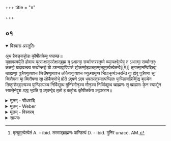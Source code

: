 +++
title = "४"

+++


## ०१


<details open><summary>विश्वास-प्रस्तुतिः</summary>

अ᳘थ हैनङ्कहो᳘डः कौ᳘षीतकेयः᳘ पप्प्रच्छ॥  
या᳘ज्ञवल्क्ये᳘ति होवाच य᳘त्साक्षाद᳘परोक्षाद्ब्र᳘ह्म य᳘ ऽआत्मा᳘ सर्व्वान्तरस्त᳘म्मे व्व्या᳘चक्ष्वे᳘त्येष᳘ त ऽआत्मा᳘ सर्व्वान्तरः᳘ कतमो᳘ याज्ञवल्क्य सर्व्वान्तरो᳘ यो ऽशनाया᳘पिपासे शो᳘कम्मो᳘हञ्जरा᳘म्मृत्युम᳘त्येत्येतम्वै[[!!]] त᳘मात्मा᳘नम्विदित्वा᳘ ब्ब्राह्मणाः᳘ पुत्रैषणा᳘याश्च व्वित्तैषणा᳘याश्च लोकैषणा᳘याश्च व्व्युत्थाया᳘थ भिक्षाच᳘र्य्यञ्चरन्ति या᳘ ह्येव᳘ पुत्रैषणा सा᳘ व्वित्तैषणा या᳘ व्वित्तैषणा सा᳘ लोकैष᳘णोभे᳘ ह्येते ऽए᳘षणे ऽएव भ᳘वतस्त᳘स्मात्पण्डितः पा᳘ण्डित्यन्निर्व्वि᳘द्य बा᳘ल्येन तिष्ठा᳘सेद्बा᳘ल्यञ्च पा᳘ण्डित्यञ्च निर्विद्या᳘थ मुनिरमौन᳘ञ्च मौन᳘ञ्च निर्व्विद्या᳘थ ब्ब्राह्मणः स᳘ ब्ब्राह्मणः के᳘न स्याद्ये᳘न स्यात्ते᳘नेद्दृ᳘श ऽएव᳘ भ᳘वति य᳘ ऽएवम्वे᳘द त᳘तो ह कहो᳘डः कौ᳘षीतकेय ऽउ᳘परराम॥
</details>

<details><summary>मूलम् - श्रीधरादि</summary>

अ᳘थ हैनङ्कहो᳘डः कौ᳘षीतकेयः᳘ पप्प्रच्छ॥  
या᳘ज्ञवल्क्ये᳘ति होवाच य᳘त्साक्षाद᳘परोक्षाद्ब्र᳘ह्म य᳘ ऽआत्मा᳘ सर्व्वान्तरस्त᳘म्मे व्व्या᳘चक्ष्वे᳘त्येष᳘ त ऽआत्मा᳘ सर्व्वान्तरः᳘ कतमो᳘ याज्ञवल्क्य सर्व्वान्तरो᳘ यो ऽशनाया᳘पिपासे शो᳘कम्मो᳘हञ्जरा᳘म्मृत्युम᳘त्येत्येतम्वै[[!!]] त᳘मात्मा᳘नम्विदित्वा᳘ ब्ब्राह्मणाः᳘ पुत्रैषणा᳘याश्च व्वित्तैषणा᳘याश्च लोकैषणा᳘याश्च व्व्युत्थाया᳘थ भिक्षाच᳘र्य्यञ्चरन्ति या᳘ ह्येव᳘ पुत्रैषणा सा᳘ व्वित्तैषणा या᳘ व्वित्तैषणा सा᳘ लोकैष᳘णोभे᳘ ह्येते ऽए᳘षणे ऽएव भ᳘वतस्त᳘स्मात्पण्डितः पा᳘ण्डित्यन्निर्व्वि᳘द्य बा᳘ल्येन तिष्ठा᳘सेद्बा᳘ल्यञ्च पा᳘ण्डित्यञ्च निर्विद्या᳘थ मुनिरमौन᳘ञ्च मौन᳘ञ्च निर्व्विद्या᳘थ ब्ब्राह्मणः स᳘ ब्ब्राह्मणः के᳘न स्याद्ये᳘न स्यात्ते᳘नेद्दृ᳘श ऽएव᳘ भ᳘वति य᳘ ऽएवम्वे᳘द त᳘तो ह कहो᳘डः कौ᳘षीतकेय ऽउ᳘परराम॥
</details>

<details><summary>मूलम् - Weber</summary>

अ᳘थ हैनं कहो᳘डः कौ᳘षीतकेयः पप्रछ॥  
या᳘ज्ञवल्क्ये᳘ति होवाच य᳘त्साक्षाद᳘परोक्षाद्ब्र᳘ह्म य᳘ आत्मा᳘ सर्वान्तरस्त᳘म् मे व्या᳘चक्ष्वे᳘त्येष᳘ त आत्मा᳘ सर्वान्तरः᳘ कतमो᳘ याज्ञवल्क्य सर्वान्तरोॗ योऽषनाया᳘पिपासे शो᳘कम् मो᳘हं जरा᳘म् मृत्यु᳘मत्ये᳘त्येतं [^wbr_1] वै त᳘मात्मा᳘नं विदित्वा᳘ ब्राह्मणाः᳘ पुत्रैषणा᳘याश्च वित्तैषणा᳘याश्च लोकैषणा᳘याश्च व्युत्थाया᳘थ भिक्षाच᳘र्यं चरन्ति याॗ ह्येव᳘ पुत्रैषणा सा᳘ वित्तैषणा या᳘ वित्तैषणा सा᳘ लोकैषॗणोभेॗ ह्येते ए᳘षणे एव भ᳘वतस्त᳘स्मात्पण्डितः पा᳘ण्डित्यं निर्वि᳘द्य बा᳘ल्येन तिष्ठा᳘सेद्बा᳘ल्यं च पा᳘ण्डित्यं च निर्विद्या᳘थ मुनि᳘रमौनं᳘ च मौनं᳘ च निर्विद्या᳘थ ब्राह्मणः स᳘ ब्राह्मणः के᳘न स्याद्ये᳘न स्यात्ते᳘नेदृ᳘श एव᳘ भवति य᳘ एवं वे᳘द त᳘तो ह कहो᳘डः कौ᳘षीतकेय उ᳘परराम॥  

[^wbr_1]: मृत्युम᳘त्येत्येतं A. – ibid. तस्माद्ब्राह्मणः पाण्डित्यं D. - ibid. मुनिर unacc. AM.
</details>

<details><summary>मूलम् - विस्वरम्</summary>


</details>

<details><summary>सायणः</summary>

…
</details>

